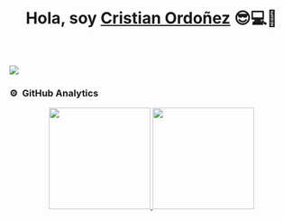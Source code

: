<div align="center">
<h1 align="center" style="margin-bottom: 2em">Hola, soy <a href="https://cristianordonezdev.com">Cristian Ordoñez</a> 😎💻👋</h1>
</div>
<img src="https://res.cloudinary.com/dxaedhq53/image/upload/v1701220629/cristianordonezdev_1_hjnlau.png" />

### ⚙️ &nbsp;GitHub Analytics

<p align="center">
<a href="https://github.com/cristianordonezdev">
  <img height="180em" src="https://github-readme-stats-eight-theta.vercel.app/api?username=cristianordonezdev&show_icons=true&theme=algolia&include_all_commits=true&count_private=true"/>
  <img height="180em" src="https://github-readme-stats-eight-theta.vercel.app/api/top-langs/?username=cristianordonezdev&layout=compact&langs_count=8&theme=algolia"/>
</a>
</p>
